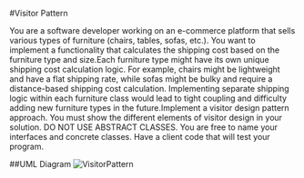 #Visitor Pattern

You are a software developer working on an e-commerce platform that sells various types of furniture (chairs, tables, sofas, etc.). 
You want to implement a functionality that calculates the shipping cost based on the furniture type and size.Each furniture type 
might have its own unique shipping cost calculation logic. For example, chairs might be lightweight and have a flat shipping rate, 
while sofas might be bulky and require a distance-based shipping cost calculation. Implementing separate shipping logic within each 
furniture class would lead to tight coupling and difficulty adding new furniture types in the future.Implement a visitor design pattern
approach. You must show the different elements of visitor design in your solution.  DO NOT USE ABSTRACT CLASSES. You are free to name your 
interfaces and concrete classes. Have a client code that will test your program.

##UML Diagram
![VisitorPattern](https://github.com/tebenbrus/VisitorPattern_Assignment/assets/114350433/2a60c51c-e4b4-44d9-8f85-005524be3479)


